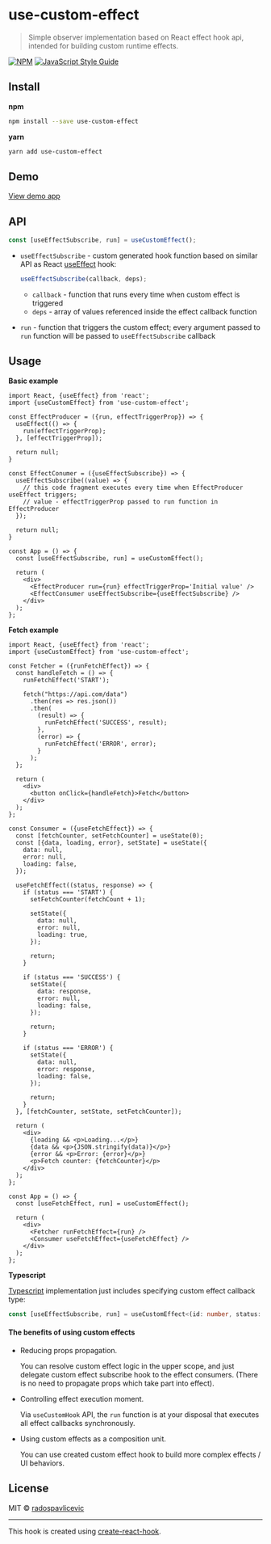 # use-custom-effect

> Simple observer implementation based on React effect hook api, intended for building custom runtime effects.

[![NPM](https://img.shields.io/npm/v/use-custom-effect.svg)](https://www.npmjs.com/package/use-custom-effect) [![JavaScript Style Guide](https://img.shields.io/badge/code_style-standard-brightgreen.svg)](https://standardjs.com)

## Install

**npm**

```bash
npm install --save use-custom-effect
```

**yarn**

```bash
yarn add use-custom-effect
```

## Demo

[View demo app](https://radospavlicevic.github.io/use-custom-effect/)  

## API

```js
const [useEffectSubscribe, run] = useCustomEffect();
```

- `useEffectSubscribe` - custom generated hook function based on similar API as React [useEffect](https://reactjs.org/docs/hooks-reference.html#useeffect) hook:
    ```js
    useEffectSubscribe(callback, deps);
    ```
    - `callback` - function that runs every time when custom effect is triggered
    - `deps` - array of values referenced inside the effect callback function

- `run` - function that triggers the custom effect; every argument passed to `run` function will be passed to `useEffectSubscribe` callback
 
## Usage

**Basic example**

```tsx
import React, {useEffect} from 'react';
import {useCustomEffect} from 'use-custom-effect';

const EffectProducer = ({run, effectTriggerProp}) => {
  useEffect(() => {
    run(effectTriggerProp);
  }, [effectTriggerProp]);

  return null;
}

const EffectConumer = ({useEffectSubscribe}) => {
  useEffectSubscribe((value) => {
    // this code fragment executes every time when EffectProducer useEffect triggers;
    // value - effectTriggerProp passed to run function in EffectProducer
  });

  return null;
}

const App = () => {
  const [useEffectSubscribe, run] = useCustomEffect();

  return (
    <div>
      <EffectProducer run={run} effectTriggerProp='Initial value' />
      <EffectConsumer useEffectSubscribe={useEffectSubscribe} />
    </div>
  );
};
```

**Fetch example**

```tsx
import React, {useEffect} from 'react';
import {useCustomEffect} from 'use-custom-effect';

const Fetcher = ({runFetchEffect}) => {
  const handleFetch = () => {
    runFetchEffect('START');

    fetch("https://api.com/data")
      .then(res => res.json())
      .then(
        (result) => {
          runFetchEffect('SUCCESS', result);
        },
        (error) => {
          runFetchEffect('ERROR', error);
        }
      );
  };

  return (
    <div>
      <button onClick={handleFetch}>Fetch</button>
    </div>
  );
};

const Consumer = ({useFetchEffect}) => {
  const [fetchCounter, setFetchCounter] = useState(0);
  const [{data, loading, error}, setState] = useState({
    data: null,
    error: null,
    loading: false,
  });

  useFetchEffect((status, response) => {
    if (status === 'START') {
      setFetchCounter(fetchCount + 1);

      setState({
        data: null,
        error: null,
        loading: true,
      });

      return;
    }

    if (status === 'SUCCESS') {
      setState({
        data: response,
        error: null,
        loading: false,
      });

      return;
    }

    if (status === 'ERROR') {
      setState({
        data: null,
        error: response,
        loading: false,
      });

      return;
    }
  }, [fetchCounter, setState, setFetchCounter]);

  return (
    <div>
      {loading && <p>Loading...</p>}
      {data && <p>{JSON.stringify(data)}</p>}
      {error && <p>Error: {error}</p>}
      <p>Fetch counter: {fetchCounter}</p>
    </div>
  );
};

const App = () => {
  const [useFetchEffect, run] = useCustomEffect();

  return (
    <div>
      <Fetcher runFetchEffect={run} />
      <Consumer useFetchEffect={useFetchEffect} />
    </div>
  );
};
```

**Typescript**

[Typescript](https://www.typescriptlang.org/) implementation just includes specifying custom effect callback type:

```ts
const [useEffectSubscribe, run] = useCustomEffect<(id: number, status: string) => void>();
```

#### The benefits of using custom effects

- Reducing props propagation. <br />

  You can resolve custom effect logic in the upper scope, and just delegate custom effect subscribe hook to the effect consumers.
  (There is no need to propagate props which take part into effect).

- Controlling effect execution moment. <br />

  Via `useCustomHook` API, the `run` function is at your disposal that
  executes all effect callbacks synchronously. 

- Using custom effects as a composition unit.

  You can use created custom effect hook to build more complex effects / UI behaviors. 

## License

MIT © [radospavlicevic](https://github.com/radospavlicevic)

---

This hook is created using [create-react-hook](https://github.com/hermanya/create-react-hook).
